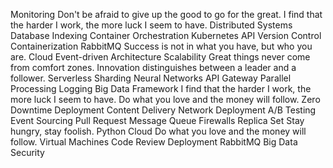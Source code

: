 Monitoring Don't be afraid to give up the good to go for the great. I find that the harder I work, the more luck I seem to have. Distributed Systems Database Indexing Container Orchestration Kubernetes API Version Control Containerization RabbitMQ Success is not in what you have, but who you are. Cloud Event-driven Architecture Scalability
Great things never come from comfort zones. Innovation distinguishes between a leader and a follower. Serverless Sharding Neural Networks API Gateway
Parallel Processing Logging Big Data Framework I find that the harder I work, the more luck I seem to have. Do what you love and the money will follow. Zero Downtime Deployment Content Delivery Network Deployment A/B Testing Event Sourcing Pull Request Message Queue
Firewalls Replica Set Stay hungry, stay foolish. Python Cloud Do what you love and the money will follow. Virtual Machines Code Review Deployment RabbitMQ Big Data Security
